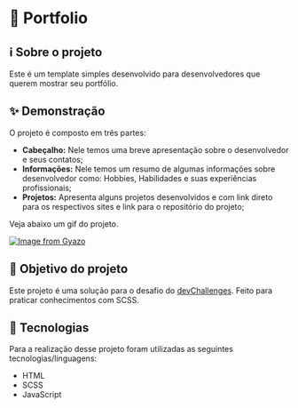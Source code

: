 # 🧾 Portfolio

## ℹ Sobre o projeto

Este é um template simples desenvolvido para desenvolvedores que querem mostrar seu portfólio.

## ✨ Demonstração

O projeto é composto em três partes:

<ul>
<li><strong>Cabeçalho:</strong> Nele temos uma breve apresentação sobre o desenvolvedor e seus contatos;</li>
<li><strong>Informações:</strong> Nele temos um resumo de algumas informações sobre desenvolvedor como: Hobbies, Habilidades e suas experiências profissionais;</li>
<li><strong>Projetos:</strong> Apresenta alguns projetos desenvolvidos e com link direto para os respectivos sites e link para o repositório do projeto;</li>

</ul>

Veja abaixo um gif do projeto.</br>

[![Image from Gyazo](https://media.giphy.com/media/h8z8OtzkAMIjoDqWrN/giphy.gif)](https://gyazo.com/f3b46beafb80a410fbe4dd1cb62098c9)

## 🎯 Objetivo do projeto

Este projeto é uma solução para o desafio do [devChallenges](https://devchallenges.io/challenges/5ZnOYsSXM24JWnCsNFlt).
Feito para praticar conhecimentos com SCSS.

## 🤖 Tecnologias

Para a realização desse projeto foram utilizadas as seguintes tecnologias/linguagens:

- HTML
- SCSS
- JavaScript
